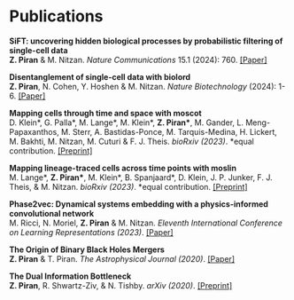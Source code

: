# Publications

__SiFT: uncovering hidden biological processes by probabilistic filtering of single-cell data__\
__Z. Piran__ \& M. Nitzan. _Nature Communications_ 15.1 (2024): 760. [[Paper]](https://doi.org/10.1038/s41467-024-44757-7)

__Disentanglement of single-cell data with biolord__\
__Z. Piran__, N. Cohen, Y. Hoshen \& M. Nitzan. _Nature Biotechnology_ (2024): 1-6. [[Paper]](https://doi.org/10.1038/s41587-023-02079-x)

__Mapping cells through time and space with moscot__\
D. Klein*, G. Palla*, M. Lange*, M. Klein*, __Z. Piran*__, M. Gander, L. Meng-Papaxanthos, M. Sterr, A. Bastidas-Ponce, M. Tarquis-Medina, H. Lickert, M. Bakhti, M. Nitzan, M. Cuturi \& F. J. Theis. _bioRxiv (2023)_. *equal contribution. [[Preprint]](https://doi.org/10.1101/2023.05.11.540374)

__Mapping lineage-traced cells across time points with moslin__\
M. Lange*, __Z. Piran*__, M. Klein*, B. Spanjaard*, D. Klein, J. P. Junker, F. J. Theis, \& M. Nitzan. _bioRxiv (2023)_. *equal contribution. [[Preprint]](https://doi.org/10.1101/2023.04.14.536867)

__Phase2vec: Dynamical systems embedding with a physics-informed convolutional network__\
M. Ricci, N. Moriel, __Z. Piran__ \& M. Nitzan. _Eleventh International Conference on Learning Representations (2023)_. [[Paper]](https://openreview.net/forum?id=z9C5dGip90)

__The Origin of Binary Black Holes Mergers__\
__Z. Piran__ \& T. Piran. _The Astrophysical Journal (2020)_. [[Paper]](https://iopscience.iop.org/article/10.3847/1538-4357/ab792a)

__The Dual Information Bottleneck__\
__Z. Piran__, R. Shwartz-Ziv, \& N. Tishby. _arXiv (2020)_. [[Preprint]](https://arxiv.org/abs/2006.04641)
